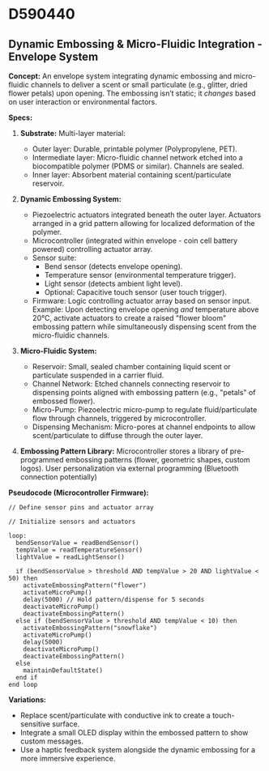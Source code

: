 # D590440

## Dynamic Embossing & Micro-Fluidic Integration - Envelope System

**Concept:** An envelope system integrating dynamic embossing and micro-fluidic channels to deliver a scent or small particulate (e.g., glitter, dried flower petals) upon opening. The embossing isn’t static; it *changes* based on user interaction or environmental factors.

**Specs:**

1.  **Substrate:** Multi-layer material:
    *   Outer layer: Durable, printable polymer (Polypropylene, PET).
    *   Intermediate layer: Micro-fluidic channel network etched into a biocompatible polymer (PDMS or similar). Channels are sealed.
    *   Inner layer: Absorbent material containing scent/particulate reservoir.

2.  **Dynamic Embossing System:**
    *   Piezoelectric actuators integrated beneath the outer layer.  Actuators arranged in a grid pattern allowing for localized deformation of the polymer.
    *   Microcontroller (integrated within envelope - coin cell battery powered) controlling actuator array.
    *   Sensor suite:
        *   Bend sensor (detects envelope opening).
        *   Temperature sensor (environmental temperature trigger).
        *   Light sensor (detects ambient light level).
        *   Optional: Capacitive touch sensor (user touch trigger).
    *   Firmware: Logic controlling actuator array based on sensor input.  Example: Upon detecting envelope opening *and* temperature above 20°C, activate actuators to create a raised "flower bloom" embossing pattern while simultaneously dispensing scent from the micro-fluidic channels.

3.  **Micro-Fluidic System:**
    *   Reservoir: Small, sealed chamber containing liquid scent or particulate suspended in a carrier fluid.
    *   Channel Network: Etched channels connecting reservoir to dispensing points aligned with embossing pattern (e.g., "petals" of embossed flower).
    *   Micro-Pump: Piezoelectric micro-pump to regulate fluid/particulate flow through channels, triggered by microcontroller.
    *   Dispensing Mechanism:  Micro-pores at channel endpoints to allow scent/particulate to diffuse through the outer layer.

4.  **Embossing Pattern Library:**  Microcontroller stores a library of pre-programmed embossing patterns (flower, geometric shapes, custom logos). User personalization via external programming (Bluetooth connection potentially)

**Pseudocode (Microcontroller Firmware):**

```
// Define sensor pins and actuator array

// Initialize sensors and actuators

loop:
  bendSensorValue = readBendSensor()
  tempValue = readTemperatureSensor()
  lightValue = readLightSensor()

  if (bendSensorValue > threshold AND tempValue > 20 AND lightValue < 50) then
    activateEmbossingPattern("flower")
    activateMicroPump()
    delay(5000) // Hold pattern/dispense for 5 seconds
    deactivateMicroPump()
    deactivateEmbossingPattern()
  else if (bendSensorValue > threshold AND tempValue < 10) then
    activateEmbossingPattern("snowflake")
    activateMicroPump()
    delay(5000)
    deactivateMicroPump()
    deactivateEmbossingPattern()
  else
    maintainDefaultState()
  end if
end loop
```

**Variations:**

*   Replace scent/particulate with conductive ink to create a touch-sensitive surface.
*   Integrate a small OLED display within the embossed pattern to show custom messages.
*   Use a haptic feedback system alongside the dynamic embossing for a more immersive experience.